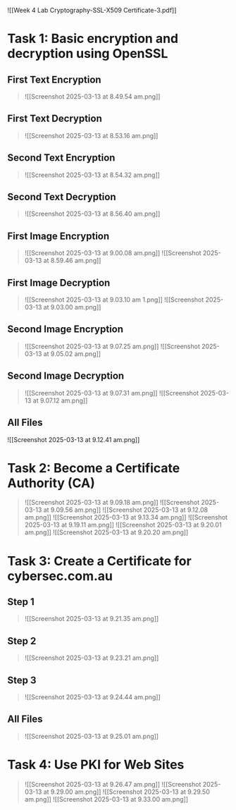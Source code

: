 ![[Week 4 Lab Cryptography-SSL-X509 Certificate-3.pdf]]
# Task 1: Basic encryption and decryption using OpenSSL
## First Text Encryption
> ![[Screenshot 2025-03-13 at 8.49.54 am.png]]
## First Text Decryption
> ![[Screenshot 2025-03-13 at 8.53.16 am.png]]
## Second Text Encryption
> ![[Screenshot 2025-03-13 at 8.54.32 am.png]]
## Second Text Decryption
> ![[Screenshot 2025-03-13 at 8.56.40 am.png]]
## First Image Encryption
> ![[Screenshot 2025-03-13 at 9.00.08 am.png]]
> ![[Screenshot 2025-03-13 at 8.59.46 am.png]]
## First Image Decryption
> ![[Screenshot 2025-03-13 at 9.03.10 am 1.png]]
> ![[Screenshot 2025-03-13 at 9.03.00 am.png]]
## Second Image Encryption
> ![[Screenshot 2025-03-13 at 9.07.25 am.png]]
> ![[Screenshot 2025-03-13 at 9.05.02 am.png]]
## Second Image Decryption
> ![[Screenshot 2025-03-13 at 9.07.31 am.png]]
> ![[Screenshot 2025-03-13 at 9.07.12 am.png]]
## All Files
![[Screenshot 2025-03-13 at 9.12.41 am.png]]
# Task 2: Become a Certificate Authority (CA)
> ![[Screenshot 2025-03-13 at 9.09.18 am.png]]
> ![[Screenshot 2025-03-13 at 9.09.56 am.png]]
> ![[Screenshot 2025-03-13 at 9.12.08 am.png]]
> ![[Screenshot 2025-03-13 at 9.13.34 am.png]]
> ![[Screenshot 2025-03-13 at 9.19.11 am.png]]
> ![[Screenshot 2025-03-13 at 9.20.01 am.png]]
> ![[Screenshot 2025-03-13 at 9.20.20 am.png]]

# Task 3: Create a Certificate for cybersec.com.au
## Step 1
> ![[Screenshot 2025-03-13 at 9.21.35 am.png]]
## Step 2
> ![[Screenshot 2025-03-13 at 9.23.21 am.png]]
## Step 3
> ![[Screenshot 2025-03-13 at 9.24.44 am.png]]
## All Files
> ![[Screenshot 2025-03-13 at 9.25.01 am.png]]

# Task 4: Use PKI for Web Sites
> ![[Screenshot 2025-03-13 at 9.26.47 am.png]]
> ![[Screenshot 2025-03-13 at 9.29.00 am.png]]
> ![[Screenshot 2025-03-13 at 9.29.50 am.png]]
> ![[Screenshot 2025-03-13 at 9.33.00 am.png]]